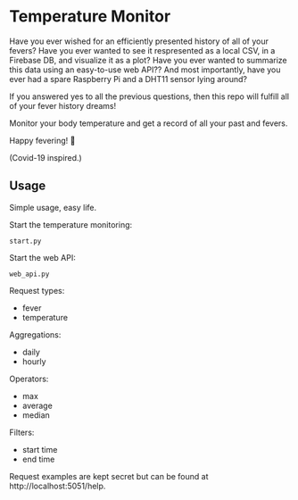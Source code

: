 # Temperature Monitor

Have you ever wished for an efficiently presented history of all of your fevers?
Have you ever wanted to see it respresented as a local CSV, in a Firebase DB, and visualize it as a plot?
Have you ever wanted to summarize this data using an easy-to-use web API??
And most importantly, have you ever had a spare Raspberry Pi and a DHT11 sensor lying around?

If you answered yes to all the previous questions, then this repo will fulfill all of your fever history dreams!

Monitor your body temperature and get a record of all your past and fevers.

Happy fevering! :tada:

(Covid-19 inspired.)

## Usage

Simple usage, easy life. 

Start the temperature monitoring:
```
start.py
```

Start the web API:
```
web_api.py
```

Request types:
- fever
- temperature

Aggregations:
- daily
- hourly

Operators:
- max
- average
- median

Filters:
- start time
- end time

Request examples are kept secret but can be found at http://localhost:5051/help.
